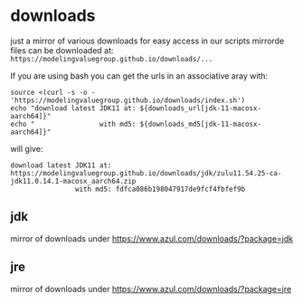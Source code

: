 # downloads
just a mirror of various downloads for easy access in our scripts
mirrorde files can be downloaded at: ```https://modelingvaluegroup.github.io/downloads/...```

If you are using bash you can get the urls in an associative aray with:
```shell
source <(curl -s -o - 'https://modelingvaluegroup.github.io/downloads/index.sh')
echo "download latest JDK11 at: ${downloads_url[jdk-11-macosx-aarch64]}"
echo "                with md5: ${downloads_md5[jdk-11-macosx-aarch64]}"
```
will give:

```
download latest JDK11 at: https://modelingvaluegroup.github.io/downloads/jdk/zulu11.54.25-ca-jdk11.0.14.1-macosx_aarch64.zip
                with md5: fdfca086b198047917de9fcf4fbfef9b
```

## jdk
mirror of downloads under https://www.azul.com/downloads/?package=jdk

## jre
mirror of downloads under https://www.azul.com/downloads/?package=jre
